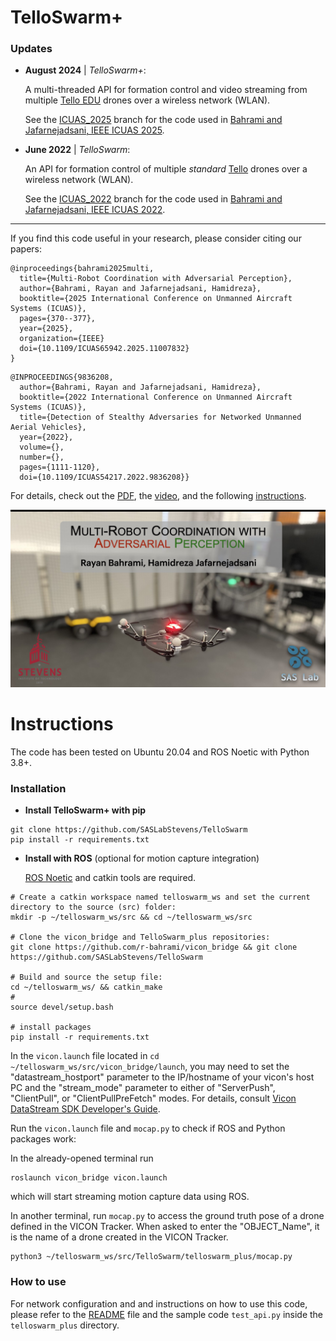 # TelloSwarm+


### Updates 

- **August 2024** | *TelloSwarm+*:

  A multi-threaded API for formation control and video streaming from multiple [Tello EDU](https://www.ryzerobotics.com/tello-edu) drones over a wireless network (WLAN).

  See the [ICUAS_2025](https://github.com/SASLabStevens/TelloSwarm/tree/ICUAS_2025) branch for the code used in [Bahrami and Jafarnejadsani, IEEE ICUAS 2025](https://ieeexplore.ieee.org/abstract/document/11007832).

- **June 2022** | *TelloSwarm*:

  An API for formation control of multiple *standard* [Tello](https://www.ryzerobotics.com/tello) drones over a wireless network (WLAN).
  
  See the [ICUAS_2022](https://github.com/SASLabStevens/TelloSwarm/tree/ICUAS_2022) branch for the code used in [Bahrami and Jafarnejadsani, IEEE ICUAS 2022](https://ieeexplore.ieee.org/abstract/document/9836208).
---

If you find this code useful in your research, please consider citing our papers:

```
@inproceedings{bahrami2025multi,
  title={Multi-Robot Coordination with Adversarial Perception},
  author={Bahrami, Rayan and Jafarnejadsani, Hamidreza},
  booktitle={2025 International Conference on Unmanned Aircraft Systems (ICUAS)},
  pages={370--377},
  year={2025},
  organization={IEEE}
  doi={10.1109/ICUAS65942.2025.11007832}
}
```

```
@INPROCEEDINGS{9836208,
  author={Bahrami, Rayan and Jafarnejadsani, Hamidreza},
  booktitle={2022 International Conference on Unmanned Aircraft Systems (ICUAS)}, 
  title={Detection of Stealthy Adversaries for Networked Unmanned Aerial Vehicles}, 
  year={2022},
  volume={},
  number={},
  pages={1111-1120},
  doi={10.1109/ICUAS54217.2022.9836208}}
```
For details, check out the [PDF](https://arxiv.org/abs/2202.09661), the [video](https://youtu.be/lVT_muezKLU), and the following [instructions](#instructions).

<p align="center">
<a href="https://vimeo.com/1073774001">
  <img src="media/thumbnail_ICUAS2025.jpeg" width="640" alt="MRC">
</a>
</p>

# Instructions

The code has been tested on Ubuntu 20.04 and ROS Noetic with Python 3.8+.

### Installation

- **Install TelloSwarm+ with pip**
```
git clone https://github.com/SASLabStevens/TelloSwarm
pip install -r requirements.txt
  ```

- **Install with ROS** (optional for motion capture integration)

  [ROS Noetic](http://wiki.ros.org/noetic/Installation/Ubuntu) and catkin tools are required.

```
# Create a catkin workspace named telloswarm_ws and set the current directory to the source (src) folder: 
mkdir -p ~/telloswarm_ws/src && cd ~/telloswarm_ws/src

# Clone the vicon_bridge and TelloSwarm_plus repositories:
git clone https://github.com/r-bahrami/vicon_bridge && git clone https://github.com/SASLabStevens/TelloSwarm

# Build and source the setup file:
cd ~/telloswarm_ws/ && catkin_make
#
source devel/setup.bash

# install packages
pip install -r requirements.txt
```

  In the `vicon.launch` file located in `cd ~/telloswarm_ws/src/vicon_bridge/launch`, you may need to set the "datastream_hostport" parameter to the IP/hostname of your vicon's host PC and the "stream_mode" parameter to either of "ServerPush", "ClientPull", or "ClientPullPreFetch" modes. For details, consult [Vicon DataStream SDK Developer's Guide](https://docs.vicon.com/display/DSSDK111/DataStream+SDK+Documentation).

  Run the `vicon.launch` file and `mocap.py` to check if ROS and Python packages work:

  In the already-opened terminal run

```
roslaunch vicon_bridge vicon.launch
```

  which will start streaming motion capture data using ROS. 

  In another terminal, run `mocap.py` to access the ground truth pose of a drone defined in the VICON Tracker. When asked to enter the "OBJECT_Name", it is the name of a drone created in the VICON Tracker.
```
python3 ~/telloswarm_ws/src/TelloSwarm/telloswarm_plus/mocap.py 
```      

### How to use

For network configuration and and instructions on how to use this code, please refer to the [README](https://github.com/SASLabStevens/TelloSwarm/tree/main/telloswarm_plus) file and the sample code `test_api.py` inside the `telloswarm_plus` directory.
